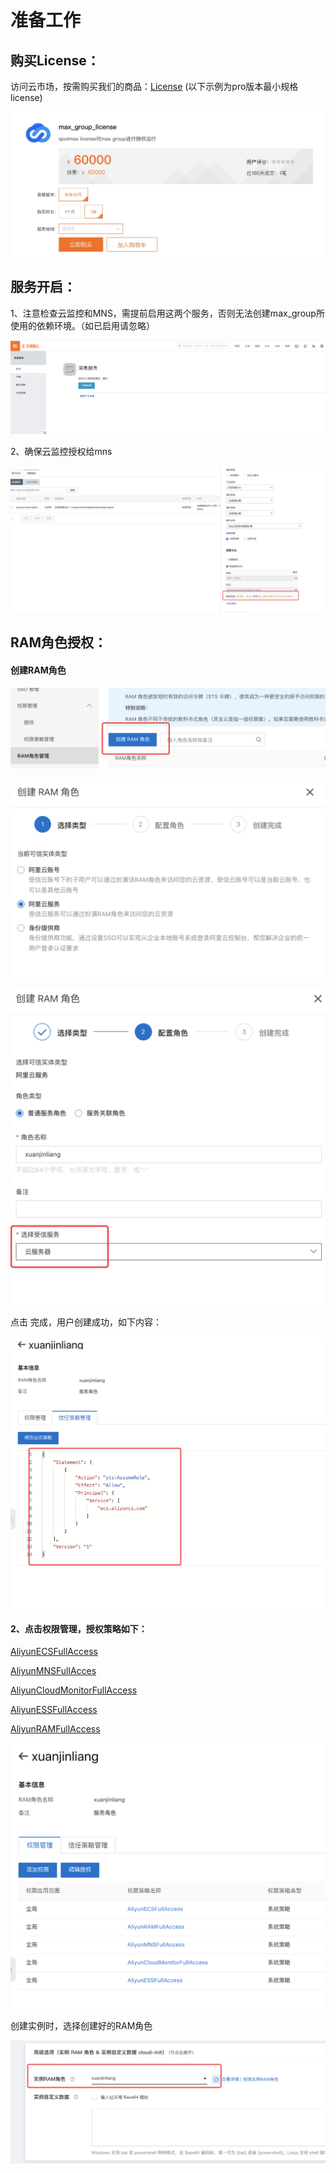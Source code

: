 # 准备工作

## 购买License：

访问云市场，按需购买我们的商品：[License](https://market.aliyun.com/products/56838014/cmgj00040678.html?#sku=yuncode3467800001) (以下示例为pro版本最小规格license)

![](../../.gitbook/assets/1607505946220.jpg)

## 服务开启：

1、注意检查云监控和MNS，需提前启用这两个服务，否则无法创建max\_group所使用的依赖环境。（如已启用请忽略）

![](<../../.gitbook/assets/image (108).png>)

2、确保云监控授权给mns

![](<../../.gitbook/assets/image (250).png>)

## RAM角色授权：

#### **创建RAM角色**

![](<../../.gitbook/assets/image (144).png>)

![](<../../.gitbook/assets/image (251).png>)

![](<../../.gitbook/assets/image (5).png>)

点击 完成，用户创建成功，如下内容：

![](<../../.gitbook/assets/image (258).png>)

#### 2、点击权限管理，授权策略如下：

[AliyunECSFullAccess](https://ram.console.aliyun.com/policies/AliyunECSFullAccess/System)

[AliyunMNSFullAcces](https://ram.console.aliyun.com/policies/AliyunMNSFullAccess/System)

[AliyunCloudMonitorFullAccess](https://ram.console.aliyun.com/policies/AliyunCloudMonitorFullAccess/System)

[AliyunESSFullAccess](https://ram.console.aliyun.com/policies/AliyunESSFullAccess/System)

[AliyunRAMFullAccess](https://ram.console.aliyun.com/policies/AliyunRAMFullAccess/System)

![](<../../.gitbook/assets/image (182).png>)

创建实例时，选择创建好的RAM角色

![](<../../.gitbook/assets/image (122).png>)

